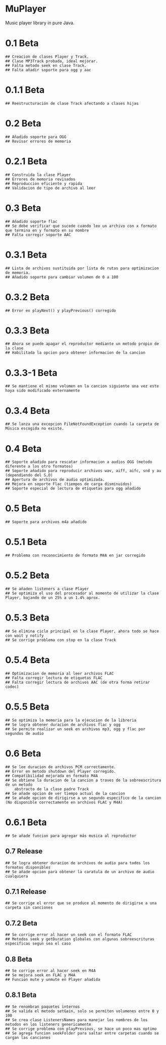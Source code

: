 # MuPlayer
Music player library in pure Java.

# 0.1 Beta
	## Creacion de clases Player y Track.
	## Clase MP3Track probada, ideal mejorar.
	## Falta metodo seek en clase Track.
	## Falta añadir soporte para ogg y aac
# 0.1.1 Beta
	## Reestructuración de clase Track afectando a clases hijas
# 0.2 Beta
	## Añadido soporte para OGG
	## Revisar errores de memoria
# 0.2.1 Beta
	## Construida la clase Player
	## Errores de memoria revisados
	## Reproduccion eficiente y rapida
	## Validacion de tipo de archivo al leer

# 0.3 Beta
	## Añadido soporte flac
	## Se debe verificar que sucede cuando leo un archivo con x formato que termina en y formato en su nombre
	## Falta corregir soporte AAC

# 0.3.1 Beta
	## Lista de archivos sustituida por lista de rutas para optimizacion de memoria.
	## Añadido soporte para cambiar volumen de 0 a 100	
# 0.3.2 Beta
	## Error en playNext() y playPrevious() corregido
# 0.3.3 Beta
	## Ahora se puede apagar el reproductor mediante un metodo propio de la clase
	## Habilitada la opcion para obtener informacion de la cancion
# 0.3.3-1 Beta
    ## Se mantiene el mismo volumen en la cancion siguiente una vez este haya sido modificado externamente
# 0.3.4 Beta
	## Se lanza una excepcion FileNotFoundException cuando la carpeta de Música escogida no existe.
# 0.4 Beta
	## Soporte añadido para rescatar informacion a audios OGG (metodo diferente a los otro formatos)
	## Soporte añadido para reproducir archivos wav, aiff, aifc, snd y au (dependiendo del S.O)
	## Apertura de archivos de audio optimizada.
	## Mejora en soporte Flac (tiempos de carga disminuidos)
	## Soporte especial de lectura de etiquetas para ogg añadido
# 0.5 Beta
	## Soporte para archivos m4a añadido
# 0.5.1 Beta
	## Problema con reconocimiento de formato M4A en jar corregido
# 0.5.2 Beta
	## Se añaden listeners a clase Player	
	## Se optimiza el uso del procesador al momento de utilizar la clase Player, bajando de un 25% a un 1.4% aprox.
# 0.5.3 Beta
	## Se elimina ciclo principal en la clase Player, ahora todo se hace con wait y notify
	## Se corrige problema con stop en la clase Track
# 0.5.4 Beta
	## Optimizacion de memoria al leer archivos FLAC
	## Falta corregir lectura de etiquetas FLAC
	## Falta corregir lectura de archivos AAC (de otra forma retirar codec)
# 0.5.5 Beta
	## Se optimiza la memoria para la ejecucion de la libreria
	## Se logra obtener duracion de archivos flac y ogg
	## Se permite realizar un seek en archivos mp3, ogg y flac por segundos de audio
# 0.6 Beta
	## Se lee duracion de archivos PCM correctamente.
	## Error en metodo shutdown del Player corregido.
	## Compatibilidad mejorada en formato M4A
	## Se obtiene la duracion de la cancion a traves de la sobreescritura de un metodo 
		abstracto de la clase padre Track
	## Se añade opcion de ver tiempo actual de la cancion
	## Se añade opcion de dirigirse a un segundo especifico de la cancion (No disponible correctamente en archivos FLAC y M4A)
# 0.6.1 Beta
	## Se añade funcion para agregar más musica al reproductor

## 0.7 Release
	## Se logra obtener duracion de archivos de audio para todos los formatos disponibles
	## Se añade opcion para obtener la caratula de un archivo de audio cualquiera
## 0.7.1 Release
	## Se corrige el error que se produce al momento de dirigirse a una carpeta sin canciones
## 0.7.2 Beta
	## Se corrige error al hacer un seek con el formato FLAC
	## Metodos seek y getDuration globales con algunas sobreescrituras especificas segun sea el caso
## 0.8 Beta
	## Se corrige error al hacer seek en M4A
	## Se mejora seek en FLAC y M4A
	## Funcion mute y unmute en Player añadida

## 0.8.1 Beta
	## Se renombran paquetes internos
	## Se valida el metodo setGain, solo se permiten volumenes entre 0 y 100
	## Se crea clase ListenersNames para manejar los nombres de los metodos en los listeners genericamente
	## Se corrige problema con playPrevious, se hace un poco mas optimo
	## Se agrega funcion seekFolder para saltar entre carpetas cuando se cargan las canciones
